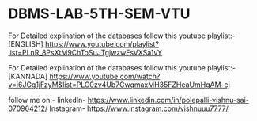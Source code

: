 # DBMS-LAB-5TH-SEM-VTU

For Detailed explination of the databases follow this youtube playlist:- [ENGLISH]
https://www.youtube.com/playlist?list=PLnR_8PsXtM9ChToSuJTgjwzwFsVXSa1vY

For Detailed explination of the databases follow this youtube playlist:- [KANNADA]
https://www.youtube.com/watch?v=i6JGg1jFzyM&list=PLC0zv4Ub7CwqmaxMH35FZHeaUmHgAM-ej

follow me on:-
linkedIn- https://www.linkedin.com/in/polepalli-vishnu-sai-070964212/
Instagram- https://www.instagram.com/vishnuuu7777/
